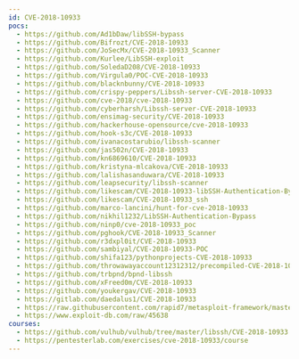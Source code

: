 ```yaml
---
id: CVE-2018-10933
pocs:
  - https://github.com/Ad1bDaw/libSSH-bypass
  - https://github.com/Bifrozt/CVE-2018-10933
  - https://github.com/JoSecMx/CVE-2018-10933_Scanner
  - https://github.com/Kurlee/LibSSH-exploit
  - https://github.com/SoledaD208/CVE-2018-10933
  - https://github.com/Virgula0/POC-CVE-2018-10933
  - https://github.com/blacknbunny/CVE-2018-10933
  - https://github.com/crispy-peppers/Libssh-server-CVE-2018-10933
  - https://github.com/cve-2018/cve-2018-10933
  - https://github.com/cyberharsh/Libssh-server-CVE-2018-10933
  - https://github.com/ensimag-security/CVE-2018-10933
  - https://github.com/hackerhouse-opensource/cve-2018-10933
  - https://github.com/hook-s3c/CVE-2018-10933
  - https://github.com/ivanacostarubio/libssh-scanner
  - https://github.com/jas502n/CVE-2018-10933
  - https://github.com/kn6869610/CVE-2018-10933
  - https://github.com/kristyna-mlcakova/CVE-2018-10933
  - https://github.com/lalishasanduwara/CVE-2018-10933
  - https://github.com/leapsecurity/libssh-scanner
  - https://github.com/likescam/CVE-2018-10933-libSSH-Authentication-Bypass
  - https://github.com/likescam/CVE-2018-10933_ssh
  - https://github.com/marco-lancini/hunt-for-cve-2018-10933
  - https://github.com/nikhil1232/LibSSH-Authentication-Bypass
  - https://github.com/ninp0/cve-2018-10933_poc
  - https://github.com/pghook/CVE-2018-10933_Scanner
  - https://github.com/r3dxpl0it/CVE-2018-10933
  - https://github.com/sambiyal/CVE-2018-10933-POC
  - https://github.com/shifa123/pythonprojects-CVE-2018-10933
  - https://github.com/throwawayaccount12312312/precompiled-CVE-2018-10933
  - https://github.com/trbpnd/bpnd-libssh
  - https://github.com/xFreed0m/CVE-2018-10933
  - https://github.com/youkergav/CVE-2018-10933
  - https://gitlab.com/daedalus1/CVE-2018-10933
  - https://raw.githubusercontent.com/rapid7/metasploit-framework/master/modules/auxiliary/scanner/ssh/libssh_auth_bypass.rb
  - https://www.exploit-db.com/raw/45638
courses:
  - https://github.com/vulhub/vulhub/tree/master/libssh/CVE-2018-10933
  - https://pentesterlab.com/exercises/cve-2018-10933/course
---
```

